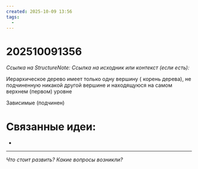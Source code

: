 ```yaml
---
created: 2025-10-09 13:56
tags:
  -
---
```

# 202510091356
*Ссылка на StructureNote:*
*Ссылка на исходник или контекст (если есть):* 

Иерархическое дерево имеет только одну вершину ( корень дерева), не подчиненную никакой другой вершине и находящуюся на самом верхнем (первом) уровне

Зависимые (подчинен)
# Связанные идеи:
* 
---

*Что стоит развить? Какие вопросы возникли?*